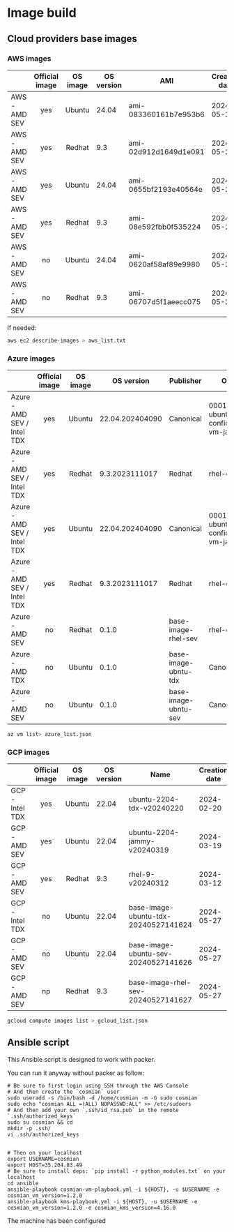 # Image build

## Cloud providers base images

### AWS images

|               | Official image | OS image | OS version | AMI                   | Creation date |
|:--------------|:--------------:|:--------:|------------|-----------------------|---------------|
| AWS - AMD SEV |      yes       |  Ubuntu  | 24.04      | ami-083360161b7e953b6 | 2024-05-26    |
| AWS - AMD SEV |      yes       |  Redhat  | 9.3        | ami-02d912d1649d1e091 | 2024-05-26    |
| AWS - AMD SEV |      yes       |  Ubuntu  | 24.04      | ami-0655bf2193e40564e | 2024-05-27    |
| AWS - AMD SEV |      yes       |  Redhat  | 9.3        | ami-08e592fbb0f535224 | 2024-05-27    |
| AWS - AMD SEV |       no       |  Ubuntu  | 24.04      | ami-0620af58af89e9980 | 2024-05-27    |
| AWS - AMD SEV |       no       |  Redhat  | 9.3        | ami-06707d5f1aeecc075 | 2024-05-27    |

If needed:

```sh
aws ec2 describe-images > aws_list.txt
```

### Azure images

|                             | Official image | OS image | OS version      | Publisher            | Offer                                 | SKU             | Creation date |
|:----------------------------|:--------------:|:--------:|-----------------|----------------------|---------------------------------------|-----------------|---------------|
| Azure - AMD SEV / Intel TDX |      yes       |  Ubuntu  | 22.04.202404090 | Canonical            | 0001-com-ubuntu-confidential-vm-jammy | 22_04-lts-cvm   | 2024-04-18    |
| Azure - AMD SEV / Intel TDX |      yes       |  Redhat  | 9.3.2023111017  | Redhat               | rhel-cvm                              | 9_3_cvm_sev_snp | 2024-04-18    |
| Azure - AMD SEV / Intel TDX |      yes       |  Ubuntu  | 22.04.202404090 | Canonical            | 0001-com-ubuntu-confidential-vm-jammy | 22_04-lts-cvm   | 2024-04-18    |
| Azure - AMD SEV / Intel TDX |      yes       |  Redhat  | 9.3.2023111017  | Redhat               | rhel-cvm                              | 9_3_cvm_sev_snp | 2024-04-18    |
| Azure - AMD SEV             |       no       |  Redhat  | 0.1.0           | base-image-rhel-sev  | rhel-cvm                              | 9_3_cvm_sev_snp | 2024-05-27    |
| Azure - AMD TDX             |       no       |  Ubuntu  | 0.1.0           | base-image-ubntu-tdx | Canonical                             | 22_04-lts-cvm   | 2024-05-27    |
| Azure - AMD SEV             |       no       |  Ubuntu  | 0.1.0           | base-image-ubntu-sev | Canonical                             | 22_04-lts-cvm   | 2024-05-27    |


```sh
az vm list> azure_list.json
```

### GCP images

|                 | Official image | OS image | OS version | Name                                 | Creation date |
|:----------------|:--------------:|:--------:|------------|--------------------------------------|---------------|
| GCP - Intel TDX |      yes       |  Ubuntu  | 22.04      | ubuntu-2204-tdx-v20240220            | 2024-02-20    |
| GCP - AMD SEV   |      yes       |  Ubuntu  | 22.04      | ubuntu-2204-jammy-v20240319          | 2024-03-19    |
| GCP - AMD SEV   |      yes       |  Redhat  | 9.3        | rhel-9-v20240312                     | 2024-03-12    |
| GCP - Intel TDX |       no       |  Ubuntu  | 22.04      | base-image-ubuntu-tdx-20240527141624 | 2024-05-27    |
| GCP - AMD SEV   |       no       |  Ubuntu  | 22.04      | base-image-ubuntu-sev-20240527141626 | 2024-05-27    |
| GCP - AMD SEV   |       np       |  Redhat  | 9.3        | base-image-rhel-sev-20240527141627   | 2024-05-27    |

```sh
gcloud compute images list > gcloud_list.json
```

## Ansible script

This Ansible script is designed to work with packer.

You can run it anyway without packer as follow:

```console
# Be sure to first login using SSH through the AWS Console
# And then create the `cosmian` user
sudo useradd -s /bin/bash -d /home/cosmian -m -G sudo cosmian
sudo echo "cosmian ALL =(ALL) NOPASSWD:ALL" >> /etc/sudoers
# And then add your own `.ssh/id_rsa.pub` in the remote `.ssh/authorized_keys`
sudo su cosmian && cd
mkdir -p .ssh/
vi .ssh/authorized_keys


# Then on your localhost
export USERNAME=cosmian
export HOST=35.204.83.49
# Be sure to install deps: `pip install -r python_modules.txt` on your localhost
cd ansible
ansible-playbook cosmian-vm-playbook.yml -i ${HOST}, -u $USERNAME -e cosmian_vm_version=1.2.0
ansible-playbook kms-playbook.yml -i ${HOST}, -u $USERNAME -e cosmian_vm_version=1.2.0 -e cosmian_kms_version=4.16.0
```

The machine has been configured

